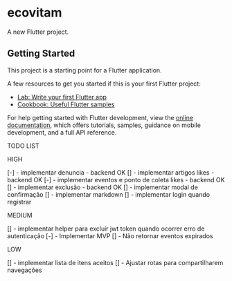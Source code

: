# ecovitam

A new Flutter project.

## Getting Started

This project is a starting point for a Flutter application.

A few resources to get you started if this is your first Flutter project:

- [Lab: Write your first Flutter app](https://docs.flutter.dev/get-started/codelab)
- [Cookbook: Useful Flutter samples](https://docs.flutter.dev/cookbook)

For help getting started with Flutter development, view the
[online documentation](https://docs.flutter.dev/), which offers tutorials,
samples, guidance on mobile development, and a full API reference.

TODO LIST

HIGH

[-] - implementar denuncia - backend OK
[] - implementar artigos likes - backend OK
[-] - implementar eventos e ponto de coleta likes - backend OK
[] - implementar exclusão - backend OK
[] - implementar modal de confirmação
[] - implementar markdown
[] - implementar login quando registrar

MEDIUM

[] - implementar helper para excluir jwt token quando ocorrer erro de autenticação
[-] - Implementar MVP
[] - Não retornar eventos expirados

LOW

[] - implementar lista de itens aceitos
[] - Ajustar rotas para compartilharem navegações
